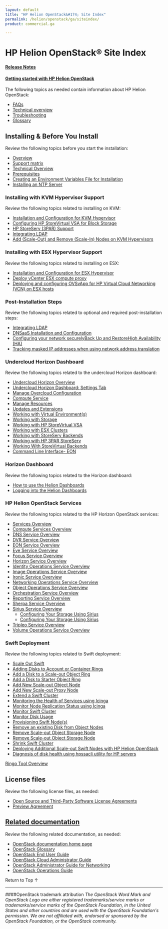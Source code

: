 ```yaml
---
layout: default
title: "HP Helion OpenStack&#174; Site Index"
permalink: /helion/openstack/ga/siteindex/
product: commercial.ga

---
```

<!--PUBLISHED-->

<script>

function PageRefresh {
onLoad="window.refresh"
}

PageRefresh();

</script>

<!--
<p style="font-size: small;"> <a href="/helion/openstack/3rd-party-license-agreements/">&#9664; PREV</a> | <a href="/helion/openstack/">&#9650; UP</a> | NEXT &#9654; </p>
-->

# HP Helion OpenStack&#174; Site Index

#### [Release Notes](/helion/openstack/ga/release-notes/) 

#### [Getting started with HP Helion OpenStack](/helion/openstack/)

The following topics as needed contain information about HP Helion OpenStack:

- [FAQs](/helion/openstack/ga/faq/)  
- [Technical overview](/helion/openstack/ga/technical-overview/)
- [Troubleshooting](/helion/openstack/services/ga/troubleshooting/)
- [Glossary](/helion/openstack/ga/glossary/)


## Installing &amp; Before You Install

Review the following topics before you start the installation:

- [Overview](/helion/openstack/ga/install-overview/) 
- [Support matrix](/helion/openstack/ga/support-matrix/)
- [Technical Overview](/helion/openstack/ga/technical-overview/)
- [Prerequisites](/helion/openstack/ga/install/prereqs/)
- [Creating an Environment Variables File for Installation](/helion/openstack/ga/install/envars/)
- [Installing an NTP Server](/helion/openstack/ga/install/ntp/)


### Installing with KVM Hypervisor Support

Review the following topics related to installing on KVM:

- [Installation and Configuration for KVM Hypervisor](/helion/openstack/ga/install/kvm/)
- [Configuring HP StoreVirtual VSA for Block Storage](/helion/openstack/ga/install/vsa/)
- [HP StoreServ (3PAR) Support](/helion/openstack/ga/install/3par/)
- [Integrating LDAP](/helion/openstack/ga/install/ldap/)
- [Add (Scale-Out) and Remove (Scale-In) Nodes on KVM Hypervisors](/helion/openstack/ga/install/add/nodes/)

### Installing with ESX Hypervisor Support

Review the following topics related to installing on ESX:

- [Installation and Configuration for ESX Hypervisor](/helion/openstack/ga/install/esx/)
- [Deploy vCenter ESX compute proxy](/helion/openstack/ga/install/esx/proxy/)
- [Deploying and configuring OVSvApp for HP Virtual Cloud Networking (VCN) on ESX hosts](/helion/openstack/ga/install/ovsvapp/)


### Post-Installation Steps

Review the following topics related to optional and required post-installation steps:

- [Integrating LDAP](/helion/openstack/ga/install/ldap/)
- [DNSaaS Installation and Configuration](/helion/openstack/ga/install/dnsaas/)
- [Configuring your network securely](/helion/openstack/ga/install/security/)[Back Up and Restore](/helion/openstack/ga/backup.restore/)[High Availability (HA)](/helion/openstack/ga/high-availability/)
- [Tracking masked IP addresses when using network address translation](/helion/openstack/ga/maskedIP/)

### Undercloud Horizon Dashboard

Review the following topics related to the undercloud Horizon dashboard:

- [Undercloud Horizon Overview](/helion/openstack/ga/undercloud/horizon/overview/)
- [Undercloud Horizon Dashboard: Settings Tab](/helion/openstack/ga/undercloud/admin/settings/)
- [Manage Overcloud Configuration](/helion/openstack/ga/undercloud/oc/config/)
- [Compute Service](/helion/openstack/ga/undercloud/resource/esx/compute/)
- [Manage Resources](/helion/openstack/ga/undercloud/manage/resources/overview/)
- [Updates and Extensions](/helion/openstack/ga/undercloud/admin/updates-and-extension/)
- [Working with Virtual Environment(s)](/helion/openstack/ga/undercloud/resource/esx/)
- [Working with Storage](/helion/openstack/ga/undercloud/manage/resources/storage/)
- [Working with HP StoreVirtual VSA](/helion/openstack/ga/undercloud/storage/storevirtual/)
- [Working with ESX Clusters](/helion/openstack/ga/undercloud/oc/config/esx/)
- [Working with StoreServ Backends](/helion/openstack/ga/undercloud/oc/config/storeserv/)
- [Working with HP 3PAR StoreServ](/helion/openstack/ga/undercloud/storage/storeserv/)
- [Working With StoreVirtual Backends](/helion/openstack/ga/undercloud/oc/config/storevirtual/)
- [Command Line Interface- EON](/helion/openstack/ga/undercloud/eon/cli/)

### Horizon Dashboard

Review the following topics related to the Horizon dashboard:

- [How to use the Helion Dashboards](/helion/openstack/ga/dashboard/how-works/)
- [Logging into the Helion Dashboards](/helion/openstack/ga/dashboard/login/)


### HP Helion OpenStack Services ###

Review the following topics related to the HP Horizon OpenStack services:

- [Services Overview](/helion/openstack/ga/services/overview/)
- [Compute Services Overview](/helion/openstack/services/ga/compute/overview/)
- [DNS Service Overview](/helion/openstack/ga/services/dns/overview/)
- [DVR Service Overview](/helion/openstack/ga/services/dvr/overview/)
- [EON Service Overview](/helion/openstack/ga/services/eon/overview/)
- [Eve Service Overview](/helion/openstack/ga/services/eve/overview/)
- [Focus Service Overview](/helion/openstack/ga/services/focus/overview/)
- [Horizon Service Overview](/helion/openstack/ga/services/horizon/overview/)
- [Identity Operations Service Overview](/helion/openstack/ga/services/identity/overview/)
- [Image Operations Service Overview](/helion/openstack/ga/services/imaging/overview/)
- [Ironic Service Overview](/helion/openstack/ga/services/ironic/overview/)
- [Networking Operations Service Overview](/helion/openstack/ga/services/networking/overview/)
- [Object Operations Service Overview](/helion/openstack/ga/services/object/overview/)
- [Orchestration Service Overview](/helion/openstack/ga/services/orchestration/overview/)
- [Reporting Service Overview](/helion/openstack/ga/services/reporting/overview/)
- [Sherpa Service Overview](/helion/openstack/ga/services/sherpa/overview/)
- [Sirius Service Overview](/helion/openstack/ga/services/sirius/overview/)
	- [Configuring Your Storage Using Sirius](/helion/openstack/ga/sirius/cli/workflow)
	- [Configuring Your Storage Using Sirius](/helion/openstack/ga/sirius-cli/)
- [Tripleo Service Overview](/helion/openstack/ga/services/tripleo/overview/)
- [Volume Operations Service Overview](/helion/openstack/ga/services/volume/overview/)


### Swift Deployment ###

Review the following topics related to Swift deployment:

- [Scale Out Swift](/helion/openstack/ga/services/object/overview/scale-out-swift/)
- [Adding Disks to Account or Container Rings](/helion/openstack/ga/services/swift/deployment/add-disk-account-container/)
- [Add a Disk to a Scale-out Object Ring](/helion/openstack/ga/services/swift/deployment/add-disk-scale-out/)
- [Add a Disk to Starter Object Ring](/helion/openstack/ga/services/swift/deployment/add-disk-starter/)
- [Add New Scale-out Object Node](/helion/openstack/ga/services/swift/deployment/add-disk-object-node/)
- [Add New Scale-out Proxy Node](/helion/openstack/ga/services/swift/deployment/add-proxy-node/)
- [Extend a Swift Cluster](/helion/openstack/ga/services/object/swift/expand-cluster/)
- [Monitoring the Health of Services using Icinga](/helion/openstack/ga/services/object/swift/health-check/)
- [Monitor Node Replication Status using Icinga](/helion/openstack/ga/services/object/swift/replica-status/)
- [Monitor Swift Cluster](/helion/openstack/ga/services/object/swift/Monitor-cluster/)
- [Monitor Disk Usage](/helion/openstack/ga/services/object/swift/Monitor-disk/)
- [Provisioning Swift Node(s)](/helion/openstack/ga/services/swift/provision-nodes/)
- [Remove an existing Disk from Object Nodes](/helion/openstack/ga/services/swift/deployment/remove-existing-disk/)
- [Remove Scale-out Object Storage Node](/helion/openstack/ga/services/swift/deployment/remove-proxy-node/)
- [Remove Scale-out Object Storage Node](/helion/openstack/ga/services/swift/deployment/remove-scale-out-object-node/)
- [Shrink Swift Cluster](/helion/openstack/ga/services/object/swift/shrink-cluster/)
- [Deploying Additional Scale-out Swift Nodes with HP Helion OpenStack](/helion/openstack/ga/services/swift/deployment-scale-out/)
- [Diagnosis of disk health using hpssacli utility for HP servers](/helion/openstack/ga/services/swift/diagnosis-disk-health/hpssacli/)

[Ringo Tool Overview](/helion/openstack/GA1/services/object/pyringos/)

## License files

Review the following license files, as needed:

- [Open Source and Third-Party Software License Agreements](/helion/openstack/ga/3rd-party-license-agreements/)
- [Preview Agreement](/helion/openstack/ga/eula/)
 
## [Related documentation](/helion/openstack/related-links)

Review the following related documentation, as needed:
 
* [OpenStack documentation home page](http://docs.openstack.org/)
* [OpenStack Glossary](http://docs.openstack.org/glossary/content/glossary.html)
* [OpenStack End User Guide](http://docs.openstack.org/user-guide/content/index.html)
* [OpenStack Cloud Administrator Guide](http://docs.openstack.org/trunk/openstack-compute/admin/content/index.html)
* [OpenStack Administrator Guide for Networking](http://docs.openstack.org/admin-guide-cloud/content/ch_networking.html)
* [OpenStack Operations Guide](http://docs.openstack.org/trunk/openstack-ops/content/index.html)

<a href="#top" style="padding:14px 0px 14px 0px; text-decoration: none;"> Return to Top &#8593; </a>
 
----
####OpenStack trademark attribution
*The OpenStack Word Mark and OpenStack Logo are either registered trademarks/service marks or trademarks/service marks of the OpenStack Foundation, in the United States and other countries and are used with the OpenStack Foundation's permission. We are not affiliated with, endorsed or sponsored by the OpenStack Foundation, or the OpenStack community.*
